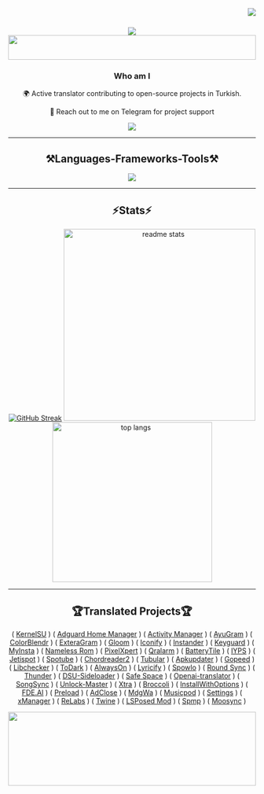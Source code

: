 <img align="right" src="https://visitor-badge.laobi.icu/badge?page_id=mikropsoft.mikropsoft" />

<h1 align="center">
    <img src="https://readme-typing-svg.herokuapp.com/?font=Righteous&size=50&center=true&vCenter=true&width=1500&height=100&duration=4000&lines=Hi+There!+👋;+I'm+WINZORT!;" />
    <img src="https://raw.githubusercontent.com/matfantinel/matfantinel/master/waves.svg" width="100%" height="50">
</h1>

<h3 align="center">Who am I</h3>

<div align="center">
 🌍 Active translator contributing to open-source projects in Turkish.
 
 💬 Reach out to me on Telegram for project support
</div>
 
<div align="center"> 
  <a href="https://t.me/microzort">
    <img src="https://img.shields.io/badge/Contact-333333?style=for-the-badge&logo=telegram&logoColor=blue" />
  </a>
</div>

<hr/>
 
<h2 align="center">⚒️Languages-Frameworks-Tools⚒️</h2>

<div align="center">
    <img src="https://skillicons.dev/icons?i=python,github,vscode,linux,debian,ubuntu" />
</div>

<hr/>

<h2 align="center">⚡Stats⚡</h2>

<div align=center>
  <a href="https://git.io/streak-stats"><img src="https://github-readme-streak-stats.herokuapp.com?user=mikropsoft&theme=react&border_radius=10&card_width=400" alt="GitHub Streak" /></a>
  <img width=390 src="https://github-readme-stats.vercel.app/api?username=mikropsoft&count_private=true&show_icons=true&theme=react&rank_icon=github&border_radius=10&card_width=400" alt="readme stats" />
  <img width=325 align="center" src="https://github-readme-stats.vercel.app/api/top-langs/?username=mikropsoft&hide=HTML&langs_count=8&layout=compact&theme=react&border_radius=10&size_weight=0.5&count_weight=0.5&exclude_repo=github-readme-stats" alt="top langs" />
</div>

<hr/>

<div align="center">
    <h2>🏆Translated Projects🏆</h2>
</div>

<div align="center">

( [Kern‌elSU](https://github.com/tiann/KernelSU) ) ( [Adguard Home Manager](https://github.com/JGeek00/adguard-home-manager) ) ( [Activ‌ity Manager](https://github.com/sdex/ActivityManager) ) 
( [AyuGram](https://github.com/AyuGram) ) ( [ColorB‌lendr](https://github.com/Mahmud0808/ColorBlendr) ) ( [ExteraGram](https://github.com/exteraSquad/exteraGram) )
( [Glo‌om](https://github.com/MateriiApps/Gloom) ) ( [Iconify](https://github.com/Mahmud0808/Iconify) ) ( [In‌stander](https://thedise.me/instander) )
( [Keyguard](https://github.com/AChep/keyguard-app) ) ( [My‌Insta](https://myinsta.app) ) ( [Nameless Rom](https://nameless.wiki) )
( [Pixe‌lXpert](https://github.com/siavash79/PixelXpert) ) ( [Qralarm](https://github.com/sweakpl/qralarm-android) ) ( [BatteryTile](https://github.com/CominAtYou/BatteryTile) )
( [IYPS](https://github.com/StellarSand/IYPS) ) ( [Jeti‌spot](https://github.com/iTaysonLab/jetispot) ) ( [Spotube](https://github.com/KRTirtho/spotube) )
( [Chord‌reader2](https://github.com/AndInTheClouds/chordreader2) ) ( [Tubular](https://github.com/polymorphicshade/Tubular) ) ( [Apku‌pdater](https://github.com/rumboalla/apkupdater) )
( [Gopeed](https://github.com/GopeedLab/gopeed) ) ( [Libc‌hecker](https://github.com/LibChecker/LibChecker) ) ( [ToDark](https://github.com/darkmoonight/ToDark) )
( [Alw‌aysOn](https://github.com/Domi04151309/AlwaysOn) ) ( [Lyricify](https://github.com/WXRIW/Lyricify-App) ) ( [Spo‌wlo](https://github.com/BobbyESP/Spowlo) )
( [Round Sync](https://github.com/newhinton/Round-Sync) ) ( [Thunder](https://github.com/thunder-app/thunder) ) ( [DSU-Sideloader](https://github.com/VegaBobo/DSU-Sideloader) )
( [Saf‌e Space](https://github.com/aashishksahu/SafeSpace) ) ( [Openai-translator](https://github.com/openai-translator/openai-translator) ) ( [SongSync](https://github.com/Lambada10/SongSync) )
( [Unlock-Master](https://github.com/sweakpl/unlock-master) ) ( [Xtra](https://github.com/crackededed/Xtra) ) ( [Broccoli](https://github.com/flauschtrud/broccoli) )
( [InstallWithOptions](https://github.com/zacharee/InstallWithOptions) ) ( [FDE.AI](https://github.com/feravolt/FDE.AI-docs) ) ( [Preload](https://github.com/feravolt/Preload-docs) )
( [AdClose](https://github.com/zjyzip/AdClose) ) ( [MdgWa](https://github.com/ItsMadruga/MdgWa) ) ( [Musicpod](https://github.com/ubuntu-flutter-community/musicpod) )
( [Settings](https://github.com/ubuntu-flutter-community/settings) ) ( [xManager](https://github.com/Team-xManager/xManager) ) ( [ReLabs](https://github.com/theimpulson/ReLabs) )
( [Twine](https://github.com/msasikanth/twine) ) ( [LSPosed Mod](https://github.com/mywalkb/LSPosed_mod) ) ( [Spmp](https://github.com/toasterofbread/spmp) ) ( [Moosync](https://github.com/Moosync/Moosync) )

</div>

<img src="https://raw.githubusercontent.com/matfantinel/matfantinel/master/waves.svg" width="100%" height="150">
